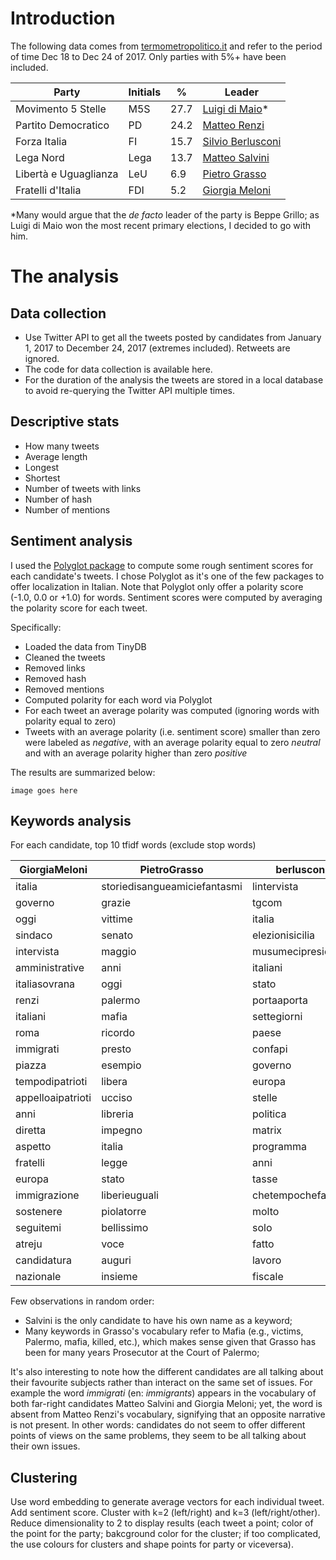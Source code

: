 # Introduction

The following data comes from [termometropolitico.it](https://www.termometropolitico.it/sondaggi-politici-elettorali) and refer to the period of time Dec 18 to Dec 24 of 2017. Only parties with 5%+ have been included.

| Party | Initials | % | Leader
| ----------- | ----------- | ----------- | ----------- |
| Movimento 5 Stelle | M5S | 27.7 | [Luigi di Maio](https://twitter.com/luigidimaio)*
| Partito Democratico | PD | 24.2 | [Matteo Renzi](https://twitter.com/matteorenzi)
| Forza Italia | FI | 15.7 | [Silvio Berlusconi](https://twitter.com/berlusconi)
| Lega Nord | Lega | 13.7 | [Matteo Salvini](https://twitter.com/matteosalvinimi)
| Libertà e Uguaglianza | LeU | 6.9 | [Pietro Grasso](https://twitter.com/PietroGrasso)
| Fratelli d'Italia | FDI | 5.2 | [Giorgia Meloni](https://twitter.com/GiorgiaMeloni)

*Many would argue that the *de facto* leader of the party is Beppe Grillo; as Luigi di Maio won the most recent primary elections, I decided to go with him.

# The analysis

## Data collection

- Use Twitter API to get all the tweets posted by candidates from January 1, 2017 to December 24, 2017 (extremes included). Retweets are ignored.
- The code for data collection is available here.
- For the duration of the analysis the tweets are stored in a local database to avoid re-querying the Twitter API multiple times.

## Descriptive stats

- How many tweets
- Average length
- Longest
- Shortest
- Number of tweets with links
- Number of hash
- Number of mentions

## Sentiment analysis

I used the [Polyglot package](http://polyglot.readthedocs.io/en/latest/Sentiment.html) to compute some rough sentiment scores for each candidate's tweets. I chose Polyglot as it's one of the few packages to offer localization in Italian. Note that Polyglot only offer a polarity score (-1.0, 0.0 or +1.0) for words. Sentiment scores were computed by averaging the polarity score for each tweet.

Specifically:

- Loaded the data from TinyDB
- Cleaned the tweets
 - Removed links
 - Removed hash
 - Removed mentions
- Computed polarity for each word via Polyglot
- For each tweet an average polarity was computed (ignoring words with polarity equal to zero)
- Tweets with an average polarity (i.e. sentiment score) smaller than zero were labeled as *negative*, with an average polarity equal to zero *neutral* and with an average polarity higher than zero *positive*

The results are summarized below:

    image goes here


## Keywords analysis

For each candidate, top 10 tfidf words (exclude stop words)

| GiorgiaMeloni     | PietroGrasso                 | berlusconi         | luigidimaio        | matteorenzi | matteosalvinimi   | 
|-------------------|------------------------------|--------------------|--------------------|-------------|-------------------| 
| italia            | storiedisangueamiciefantasmi | lintervista        | stelle             | avanti      | salvini           | 
| governo           | grazie                       | tgcom              | renzi              | lingotto    | lega              | 
| oggi              | vittime                      | italia             | governo            | trenopd     | italia            | 
| sindaco           | senato                       | elezionisicilia    | oggi               | lavoro      | stopinvasione     | 
| intervista        | maggio                       | musumecipresidente | diretta            | oggi        | italiani          | 
| amministrative    | anni                         | italiani           | italia             | italia      | primagliitaliani  | 
| italiasovrana     | oggi                         | stato              | sceglieteilfuturo  | assembleapd | andiamoagovernare | 
| renzi             | palermo                      | portaaporta        | movimento          | insieme     | dimartedi         | 
| italiani          | mafia                        | settegiorni        | rally              | scuolapd    | lintervista       | 
| roma              | ricordo                      | paese              | ospite             | futuro      | live              | 
| immigrati         | presto                       | confapi            | voto               | millegiorni | ottoemezzo        | 
| piazza            | esempio                      | governo            | sicilia            | portaaporta | amici             | 
| tempodipatrioti   | libera                       | europa             | tour               | europa      | governo           | 
| appelloaipatrioti | ucciso                       | stelle             | grazie             | grazie      | portaaporta       | 
| anni              | libreria                     | politica           | solo               | istat       | congressolega     | 
| diretta           | impegno                      | matrix             | paese              | perché      | anni              | 
| aspetto           | italia                       | programma          | prima              | finestra    | renzi             | 
| fratelli          | legge                        | anni               | grande             | scienza     | gabbiaopen        | 
| europa            | stato                        | tasse              | italiani           | euro        | casa              | 
| immigrazione      | liberieuguali                | chetempochefa      | legge              | politica    | pontida           | 
| sostenere         | piolatorre                   | molto              | sera               | democratica | video             | 
| seguitemi         | bellissimo                   | solo               | lotti              | andiamo     | agorarai          | 
| atreju            | voce                         | fatto              | renziconfessa      | cosa        | immigrati         | 
| candidatura       | auguri                       | lavoro             | rispettoperzuccaro | prima       | diretta           | 
| nazionale         | insieme                      | fiscale            | romeo              | tempo       | matrix            | 

Few observations in random order:

- Salvini is the only candidate to have his own name as a keyword;
- Many keywords in Grasso's vocabulary refer to Mafia (e.g., victims, Palermo, mafia, killed, etc.), which makes sense given that Grasso has been for many years Prosecutor at the Court of Palermo;

It's also interesting to note how the different candidates are all talking about their favourite subjects rather than interact on the same set of issues. For example the word *immigrati* (en: *immigrants*) appears in the vocabulary of both far-right candidates Matteo Salvini and Giorgia Meloni; yet, the word is absent from Matteo Renzi's vocabulary, signifying that an opposite narrative is not present. In other words: candidates do not seem to offer different points of views on the same problems, they seem to be all talking about their own issues.


## Clustering

Use word embedding to generate average vectors for each individual tweet. Add sentiment score. Cluster with k=2 (left/right) and k=3 (left/right/other). Reduce dimensionality to 2 to display results (each tweet a point; color of the point for the party; bakcground color for the cluster; if too complicated, the use colours for clusters and shape points for party or viceversa). 
